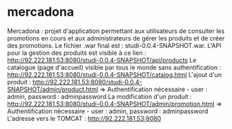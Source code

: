 # mercadona
Mercadona : projet d'application permettant aux utilisateurs de consulter les promotions en cours et aux administrateurs de gérer les produits et de créer des promotions.
Le fichier .war final est : studi-0.0.4-SNAPSHOT.war.
L'API pour la gestion des produits est visible à ce lien : http://92.222.181.53:8080/studi-0.0.4-SNAPSHOT/api/products
Le catalogue (page d'accueil) visible par tous le monde sans authentification : http://92.222.181.53:8080/studi-0.0.4-SNAPSHOT/catalog.html
L'ajout d'un produit : http://92.222.181.53:8080/studi-0.0.4-SNAPSHOT/admin/product.html => Authentification nécessaire - user : admin, password : adminpassword
La modification d'un produit : http://92.222.181.53:8080/studi-0.0.4-SNAPSHOT/admin/promotion.html => Authentification nécessaire - user : admin, password : adminpassword
L'adresse vers le TOMCAT : http://92.222.181.53:8080
